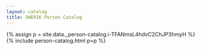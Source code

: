 ```yaml
---
layout: catalog
title: SWERIK Person Catalog
---
```

{% assign p = site.data._person-catalog.i-TFANmsL4hdvC2ChJP3hmyH %}
{% include person-catalog.html p=p %}

